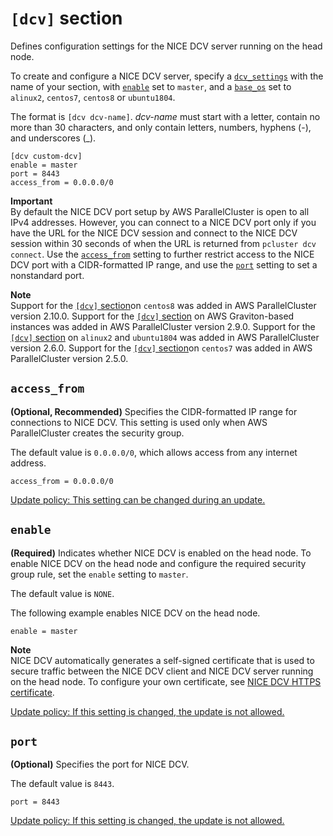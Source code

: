 # `[dcv]` section<a name="dcv-section"></a>

Defines configuration settings for the NICE DCV server running on the head node\.

To create and configure a NICE DCV server, specify a [`dcv_settings`](cluster-definition.md#dcv-settings) with the name of your section, with [`enable`](#dcv-section-enable) set to `master`, and a [`base_os`](cluster-definition.md#base-os) set to `alinux2`, `centos7`, `centos8` or `ubuntu1804`\.

The format is `[dcv dcv-name]`\. *dcv\-name* must start with a letter, contain no more than 30 characters, and only contain letters, numbers, hyphens \(\-\), and underscores \(\_\)\.

```
[dcv custom-dcv]
enable = master
port = 8443
access_from = 0.0.0.0/0
```

**Important**  
By default the NICE DCV port setup by AWS ParallelCluster is open to all IPv4 addresses\. However, you can connect to a NICE DCV port only if you have the URL for the NICE DCV session and connect to the NICE DCV session within 30 seconds of when the URL is returned from `pcluster dcv connect`\. Use the [`access_from`](#dcv-section-access-from) setting to further restrict access to the NICE DCV port with a CIDR\-formatted IP range, and use the [`port`](#dcv-section-port) setting to set a nonstandard port\.

**Note**  
Support for the [`[dcv]` section](#dcv-section)on `centos8` was added in AWS ParallelCluster version 2\.10\.0\. Support for the [`[dcv]` section](#dcv-section) on AWS Graviton\-based instances was added in AWS ParallelCluster version 2\.9\.0\. Support for the [`[dcv]` section](#dcv-section) on `alinux2` and `ubuntu1804` was added in AWS ParallelCluster version 2\.6\.0\. Support for the [`[dcv]` section](#dcv-section)on `centos7` was added in AWS ParallelCluster version 2\.5\.0\.

## `access_from`<a name="dcv-section-access-from"></a>

 **\(Optional, Recommended\)** Specifies the CIDR\-formatted IP range for connections to NICE DCV\. This setting is used only when AWS ParallelCluster creates the security group\.

The default value is `0.0.0.0/0`, which allows access from any internet address\.

```
access_from = 0.0.0.0/0
```

[Update policy: This setting can be changed during an update.](using-pcluster-update.md#update-policy-setting-supported)

## `enable`<a name="dcv-section-enable"></a>

 **\(Required\)** Indicates whether NICE DCV is enabled on the head node\. To enable NICE DCV on the head node and configure the required security group rule, set the `enable` setting to `master`\.

The default value is `NONE`\.

The following example enables NICE DCV on the head node\.

```
enable = master
```

**Note**  
NICE DCV automatically generates a self\-signed certificate that is used to secure traffic between the NICE DCV client and NICE DCV server running on the head node\. To configure your own certificate, see [NICE DCV HTTPS certificate](dcv.md#dcv-certificate)\.

[Update policy: If this setting is changed, the update is not allowed.](using-pcluster-update.md#update-policy-fail)

## `port`<a name="dcv-section-port"></a>

 **\(Optional\)** Specifies the port for NICE DCV\.

The default value is `8443`\.

```
port = 8443
```

[Update policy: If this setting is changed, the update is not allowed.](using-pcluster-update.md#update-policy-fail)
